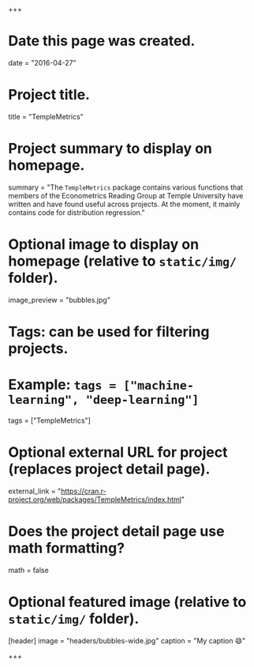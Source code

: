 +++
# Date this page was created.
date = "2016-04-27"

# Project title.
title = "TempleMetrics"

# Project summary to display on homepage.
summary = "The `TempleMetrics` package contains various functions that members of the Econometrics Reading Group at Temple University have written and have found useful across projects. At the moment, it mainly contains code for distribution regression."

# Optional image to display on homepage (relative to `static/img/` folder).
image_preview = "bubbles.jpg"

# Tags: can be used for filtering projects.
# Example: `tags = ["machine-learning", "deep-learning"]`
tags = ["TempleMetrics"]

# Optional external URL for project (replaces project detail page).
external_link = "https://cran.r-project.org/web/packages/TempleMetrics/index.html"

# Does the project detail page use math formatting?
math = false

# Optional featured image (relative to `static/img/` folder).
[header]
image = "headers/bubbles-wide.jpg"
caption = "My caption :smile:"

+++


